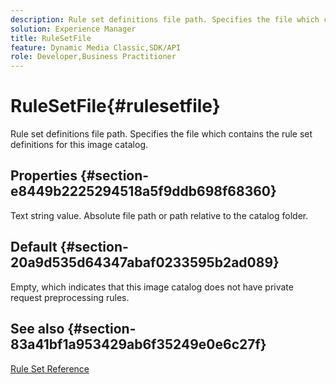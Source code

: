 ```yaml
---
description: Rule set definitions file path. Specifies the file which contains the rule set definitions for this image catalog.
solution: Experience Manager
title: RuleSetFile
feature: Dynamic Media Classic,SDK/API
role: Developer,Business Practitioner
---
```


# RuleSetFile{#rulesetfile}

Rule set definitions file path. Specifies the file which contains the rule set definitions for this image catalog.

## Properties {#section-e8449b2225294518a5f9ddb698f68360}

Text string value. Absolute file path or path relative to the catalog folder.

## Default {#section-20a9d535d64347abaf0233595b2ad089}

Empty, which indicates that this image catalog does not have private request preprocessing rules.

## See also {#section-83a41bf1a953429ab6f35249e0e6c27f}

[Rule Set Reference](../../../../../is-api/image-catalog/image-serving-api-ref/c-image-catalog-reference/c-rule-set-reference/c-rule-set-reference.md#concept-3e5058cf3507470b82cac638df23ea8e) 
